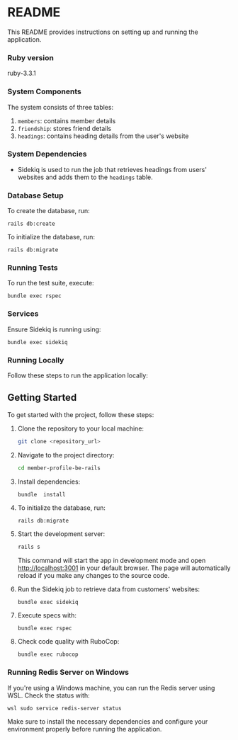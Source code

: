 # README

This README provides instructions on setting up and running the application.

### Ruby version
ruby-3.3.1

### System Components
The system consists of three tables: 
1. `members`: contains member details
2. `friendship`: stores friend details
3. `headings`: contains heading details from the user's website

### System Dependencies
- Sidekiq is used to run the job that retrieves headings from users' websites and adds them to the `headings` table.

### Database Setup
To create the database, run:
```
rails db:create
```
To initialize the database, run:
```
rails db:migrate
```

### Running Tests
To run the test suite, execute:
```
bundle exec rspec
```

### Services
Ensure Sidekiq is running using:
```
bundle exec sidekiq
```

### Running Locally
Follow these steps to run the application locally:

## Getting Started

To get started with the project, follow these steps:

1. Clone the repository to your local machine:

   ```bash
   git clone <repository_url>
   ```

2. Navigate to the project directory:

   ```bash
   cd member-profile-be-rails
   ```

3. Install dependencies:

   ```bash
   bundle  install
   ```
4. To initialize the database, run:
    ```
    rails db:migrate
    ```
5. Start the development server:

   ```bash
   rails s
   ```

   This command will start the app in development mode and open [http://localhost:3001](http://localhost:3001) in your default browser. The page will automatically reload if you make any changes to the source code.
6. Run the Sidekiq job to retrieve data from customers' websites:
    ```
    bundle exec sidekiq
    ```
7. Execute specs with:
    ```
    bundle exec rspec
    ```
8. Check code quality with RuboCop:
    ```
    bundle exec rubocop
    ```

### Running Redis Server on Windows
If you're using a Windows machine, you can run the Redis server using WSL. Check the status with:
```
wsl sudo service redis-server status
```

Make sure to install the necessary dependencies and configure your environment properly before running the application.